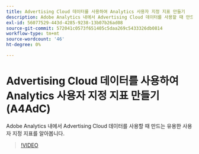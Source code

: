 ```yaml
---
title: Advertising Cloud 데이터를 사용하여 Analytics 사용자 지정 지표 만들기
description: Adobe Analytics 내에서 Advertising Cloud 데이터를 사용할 때 만드는 유용한 사용자 지정 지표를 알아봅니다.
exl-id: 56077529-443d-4285-9238-13b07b26ad08
source-git-commit: 572041c0573f651405c5daa269c5433326db0814
workflow-type: tm+mt
source-wordcount: '46'
ht-degree: 0%

---
```


# Advertising Cloud 데이터를 사용하여 Analytics 사용자 지정 지표 만들기(A4AdC)

Adobe Analytics 내에서 Advertising Cloud 데이터를 사용할 때 만드는 유용한 사용자 지정 지표를 알아봅니다.  

>[!VIDEO](https://video.tv.adobe.com/v/33919)
